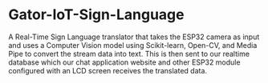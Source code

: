 # Gator-IoT-Sign-Language

A Real-Time Sign Language translator that takes the ESP32 camera as input and uses a Computer Vision model using Scikit-learn, Open-CV, and Media Pipe to convert the stream data into text.
This is then sent to our realtime database which our chat application website and other ESP32 module configured with an LCD screen receives the translated data.
